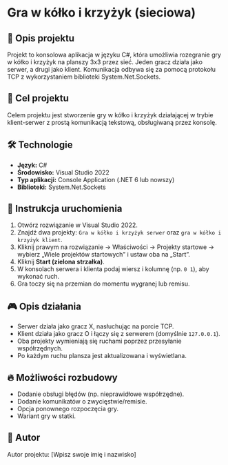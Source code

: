 # Gra w kółko i krzyżyk (sieciowa)

## 📌 Opis projektu
Projekt to konsolowa aplikacja w języku C#, która umożliwia rozegranie gry w kółko i krzyżyk na planszy 3x3 przez sieć. Jeden gracz działa jako serwer, a drugi jako klient. Komunikacja odbywa się za pomocą protokołu TCP z wykorzystaniem biblioteki System.Net.Sockets.

## 🎯 Cel projektu
Celem projektu jest stworzenie gry w kółko i krzyżyk działającej w trybie klient-serwer z prostą komunikacją tekstową, obsługiwaną przez konsolę.

## 🛠 Technologie
- **Język:** C#
- **Środowisko:** Visual Studio 2022
- **Typ aplikacji:** Console Application (.NET 6 lub nowszy)
- **Biblioteki:** System.Net.Sockets

## 🚀 Instrukcja uruchomienia
1. Otwórz rozwiązanie w Visual Studio 2022.
2. Znajdź dwa projekty: `Gra w kółko i krzyżyk serwer` oraz `gra w kółko i krzyżyk klient`.
3. Kliknij prawym na rozwiązanie → Właściwości → Projekty startowe → wybierz „Wiele projektów startowych” i ustaw oba na „Start”.
4. Kliknij **Start (zielona strzałka)**.
5. W konsolach serwera i klienta podaj wiersz i kolumnę (np. `0 1`), aby wykonać ruch.
6. Gra toczy się na przemian do momentu wygranej lub remisu.

## 🎮 Opis działania
- Serwer działa jako gracz X, nasłuchując na porcie TCP.
- Klient działa jako gracz O i łączy się z serwerem (domyślnie `127.0.0.1`).
- Oba projekty wymieniają się ruchami poprzez przesyłanie współrzędnych.
- Po każdym ruchu plansza jest aktualizowana i wyświetlana.

## 🔥 Możliwości rozbudowy
- Dodanie obsługi błędów (np. nieprawidłowe współrzędne).
- Dodanie komunikatów o zwycięstwie/remisie.
- Opcja ponownego rozpoczęcia gry.
- Wariant gry w statki.

## 👤 Autor
Autor projektu: [Wpisz swoje imię i nazwisko]
